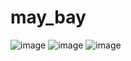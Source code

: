 # may_bay
![image](https://github.com/DQH8391/may_bay/assets/104551729/22a657e0-0956-4e9f-b67a-d6f5ac6ce014)
![image](https://github.com/DQH8391/may_bay/assets/104551729/6617c86d-9b29-4c11-9540-f2769996c0f2)
![image](https://github.com/DQH8391/may_bay/assets/104551729/4959606e-8f16-40a9-b8ef-c2428c030c94)
